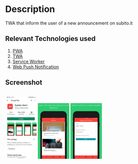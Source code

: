 # Description
TWA that inform the user of a new announcement on subito.it

## Relevant Technologies used
1. [PWA](https://web.dev/progressive-web-apps/)
2. [TWA](https://medium.com/@elliatab/trusted-web-activities-for-android-developers-4d8dea3dac9a)
3. [Service Worker](https://developer.mozilla.org/en-US/docs/Web/API/Service_Worker_API)
4. [Web Push Notification](https://developer.mozilla.org/en-US/docs/Web/API/Push_API)

## Screenshot

<p style="float: left">
  <img src="playstore.jpg" width="100" alt="Play Store"/>
  <img src="main.jpg" width="100" alt="Main Activity"/> 
  <img src="subscription.jpg" width="100" alt="Subscription Activity"/>
</p>